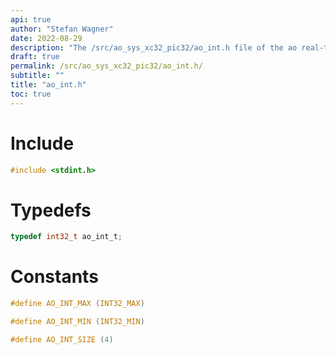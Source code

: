 ```yaml
---
api: true
author: "Stefan Wagner"
date: 2022-08-29
description: "The /src/ao_sys_xc32_pic32/ao_int.h file of the ao real-time operating system."
draft: true
permalink: /src/ao_sys_xc32_pic32/ao_int.h/
subtitle: ""
title: "ao_int.h"
toc: true
---
```


# Include

```c
#include <stdint.h>
```

# Typedefs

```c
typedef int32_t ao_int_t;
```

# Constants

```c
#define AO_INT_MAX (INT32_MAX)
```

```c
#define AO_INT_MIN (INT32_MIN)
```

```c
#define AO_INT_SIZE (4)
```


